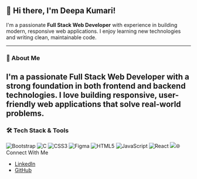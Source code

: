## 👋 Hi there, I'm Deepa Kumari!

I'm a passionate **Full Stack Web Developer** with experience in building modern, responsive web applications. I enjoy learning new technologies and writing clean, maintainable code.

---

### 💼 About Me

I'm a passionate **Full Stack Web Developer** with a strong foundation in both frontend and backend technologies. I love building responsive, user-friendly web applications that solve real-world problems.
-------

### 🛠️ Tech Stack & Tools
<p align="left">
  <img src="https://img.icons8.com/color/48/bootstrap.png" alt="Bootstrap" />
  <img src="https://img.icons8.com/color/48/c-programming.png" alt="C" />
  <img src="https://img.icons8.com/color/48/css3.png" alt="CSS3" />
  <img src="https://img.icons8.com/color/48/figma--v1.png" alt="Figma" />
  <img src="https://img.icons8.com/color/48/html-5--v1.png" alt="HTML5" />
  <img src="https://img.icons8.com/color/48/javascript--v1.png" alt="JavaScript" />
  <img src="https://img.icons8.com/color/48/react-native.png" alt="React" />
  <img src="https://img.icons8.com/color/48/



### 🌐 Connect With Me

- [LinkedIn](https://www.linkedin.com/in/deepa-kumari-1aa2522a8/)  
- [GitHub](https://github.com/deepakumari84)



